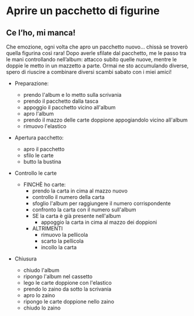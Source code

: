 # Aprire un pacchetto di figurine
## Ce l’ho, mi manca!

Che emozione, ogni volta che apro un pacchetto nuovo... chissà se troverò quella figurina così rara!
Dopo averle sfilate dal pacchetto, me le passo tra le mani controllando nell’album: attacco subito quelle nuove, mentre le doppie le metto in un mazzetto a parte. Ormai ne sto accumulando diverse, spero di riuscire a combinare diversi scambi sabato con i miei amici! 



- Preparazione:
    - prendo l'album e lo metto sulla scrivania
    - prendo il pacchetto dalla tasca
    - appoggio il pacchetto vicino all'album
    - apro l'album
    - prendo il mazzo delle carte doppione appogiandolo vicino all'album
    - rimuovo l'elastico 
   
- Apertura pacchetto:
    - apro il pacchetto 
    - sfilo le carte
    - butto la bustina

- Controllo le carte
    - FINCHÈ ho carte:
        - prendo la carta in cima al mazzo nuovo 
        - controllo il numero della carta
        - sfoglio l'album per raggiungere il    numero corrispondente
        - confronto la carta con il numero sull'album
        - SE la carta è già presente nell'album
            - appoggio la carta in cima al mazzo dei doppioni
        - ALTRIMENTI
            - rimuovo la pellicola
            - scarto la pellicola
            - incollo la carta

- Chiusura
    - chiudo l'album
    - ripongo l'album nel cassetto
    - lego le carte doppione con l'elastico
    - prendo lo zaino da sotto la scrivania
    - apro lo zaino
    - ripongo le carte doppione nello zaino
    - chiudo lo zaino